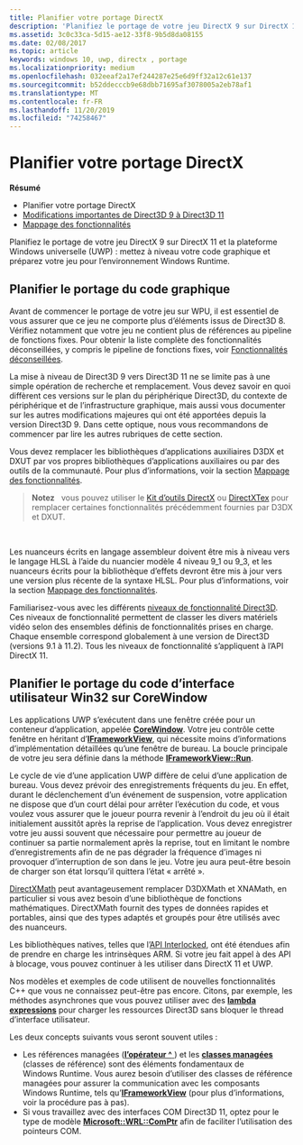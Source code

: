 ```yaml
---
title: Planifier votre portage DirectX
description: 'Planifiez le portage de votre jeu DirectX 9 sur DirectX 11 et la plateforme Windows universelle (UWP) : mettez à niveau votre code graphique et préparez votre jeu pour l’environnement Windows Runtime.'
ms.assetid: 3c0c33ca-5d15-ae12-33f8-9b5d8da08155
ms.date: 02/08/2017
ms.topic: article
keywords: windows 10, uwp, directx , portage
ms.localizationpriority: medium
ms.openlocfilehash: 032eeaf2a17ef244287e25e6d9ff32a12c61e137
ms.sourcegitcommit: b52ddecccb9e68dbb71695af3078005a2eb78af1
ms.translationtype: MT
ms.contentlocale: fr-FR
ms.lasthandoff: 11/20/2019
ms.locfileid: "74258467"
---
```

# <a name="plan-your-directx-port"></a>Planifier votre portage DirectX



**Résumé**

-   Planifier votre portage DirectX
-   [Modifications importantes de Direct3D 9 à Direct3D 11](understand-direct3d-11-1-concepts.md)
-   [Mappage des fonctionnalités](feature-mapping.md)


Planifiez le portage de votre jeu DirectX 9 sur DirectX 11 et la plateforme Windows universelle (UWP) : mettez à niveau votre code graphique et préparez votre jeu pour l’environnement Windows Runtime.

## <a name="plan-to-port-graphics-code"></a>Planifier le portage du code graphique


Avant de commencer le portage de votre jeu sur WPU, il est essentiel de vous assurer que ce jeu ne comporte plus d’éléments issus de Direct3D 8. Vérifiez notamment que votre jeu ne contient plus de références au pipeline de fonctions fixes. Pour obtenir la liste complète des fonctionnalités déconseillées, y compris le pipeline de fonctions fixes, voir [Fonctionnalités déconseillées](https://docs.microsoft.com/windows/desktop/direct3d10/d3d10-graphics-programming-guide-api-features-deprecated).

La mise à niveau de Direct3D 9 vers Direct3D 11 ne se limite pas à une simple opération de recherche et remplacement. Vous devez savoir en quoi diffèrent ces versions sur le plan du périphérique Direct3D, du contexte de périphérique et de l’infrastructure graphique, mais aussi vous documenter sur les autres modifications majeures qui ont été apportées depuis la version Direct3D 9. Dans cette optique, nous vous recommandons de commencer par lire les autres rubriques de cette section.

Vous devez remplacer les bibliothèques d’applications auxiliaires D3DX et DXUT par vos propres bibliothèques d’applications auxiliaires ou par des outils de la communauté. Pour plus d’informations, voir la section [Mappage des fonctionnalités](feature-mapping.md).

> **Notez**   vous pouvez utiliser le [Kit d’outils DirectX](https://github.com/Microsoft/DirectXTK) ou [DirectXTex](https://github.com/Microsoft/DirectXTex) pour remplacer certaines fonctionnalités précédemment fournies par D3DX et DXUT.

 

Les nuanceurs écrits en langage assembleur doivent être mis à niveau vers le langage HLSL à l’aide du nuancier modèle 4 niveau 9\_1 ou 9\_3, et les nuanceurs écrits pour la bibliothèque d’effets devront être mis à jour vers une version plus récente de la syntaxe HLSL. Pour plus d’informations, voir la section [Mappage des fonctionnalités](feature-mapping.md).

Familiarisez-vous avec les différents [niveaux de fonctionnalité Direct3D](https://docs.microsoft.com/windows/desktop/direct3d11/overviews-direct3d-11-devices-downlevel-intro). Ces niveaux de fonctionnalité permettent de classer les divers matériels vidéo selon des ensembles définis de fonctionnalités prises en charge. Chaque ensemble correspond globalement à une version de Direct3D (versions 9.1 à 11.2). Tous les niveaux de fonctionnalité s’appliquent à l’API DirectX 11.

## <a name="plan-to-port-win32-ui-code-to-corewindow"></a>Planifier le portage du code d’interface utilisateur Win32 sur CoreWindow


Les applications UWP s’exécutent dans une fenêtre créée pour un conteneur d’application, appelée [**CoreWindow**](https://docs.microsoft.com/uwp/api/Windows.UI.Core.CoreWindow). Votre jeu contrôle cette fenêtre en héritant d’[**IFrameworkView**](https://docs.microsoft.com/uwp/api/Windows.ApplicationModel.Core.IFrameworkView), qui nécessite moins d’informations d’implémentation détaillées qu’une fenêtre de bureau. La boucle principale de votre jeu sera définie dans la méthode [**IFrameworkView::Run**](https://docs.microsoft.com/uwp/api/windows.applicationmodel.core.iframeworkview.run).

Le cycle de vie d’une application UWP diffère de celui d’une application de bureau. Vous devez prévoir des enregistrements fréquents du jeu. En effet, durant le déclenchement d’un événement de suspension, votre application ne dispose que d’un court délai pour arrêter l’exécution du code, et vous voulez vous assurer que le joueur pourra revenir à l’endroit du jeu où il était initialement aussitôt après la reprise de l’application. Vous devez enregistrer votre jeu aussi souvent que nécessaire pour permettre au joueur de continuer sa partie normalement après la reprise, tout en limitant le nombre d’enregistrements afin de ne pas dégrader la fréquence d’images ni provoquer d’interruption de son dans le jeu. Votre jeu aura peut-être besoin de charger son état lorsqu’il quittera l’état « arrêté ».

[DirectXMath](https://docs.microsoft.com/windows/desktop/dxmath/ovw-xnamath-progguide) peut avantageusement remplacer D3DXMath et XNAMath, en particulier si vous avez besoin d’une bibliothèque de fonctions mathématiques. DirectXMath fournit des types de données rapides et portables, ainsi que des types adaptés et groupés pour être utilisés avec des nuanceurs.

Les bibliothèques natives, telles que l’[API Interlocked](https://docs.microsoft.com/windows/desktop/Sync/what-s-new-in-synchronization), ont été étendues afin de prendre en charge les intrinsèques ARM. Si votre jeu fait appel à des API à blocage, vous pouvez continuer à les utiliser dans DirectX 11 et UWP.

Nos modèles et exemples de code utilisent de nouvelles fonctionnalités C++ que vous ne connaissez peut-être pas encore. Citons, par exemple, les méthodes asynchrones que vous pouvez utiliser avec des [**lambda expressions**](https://docs.microsoft.com/cpp/cpp/lambda-expressions-in-cpp) pour charger les ressources Direct3D sans bloquer le thread d’interface utilisateur.

Les deux concepts suivants vous seront souvent utiles :

-   Les références managées ([**l’opérateur ^** ](https://docs.microsoft.com/cpp/windows/handle-to-object-operator-hat-cpp-component-extensions)) et les [**classes managées**](https://docs.microsoft.com/cpp/windows/classes-and-structs-cpp-component-extensions) (classes de référence) sont des éléments fondamentaux de Windows Runtime. Vous aurez besoin d’utiliser des classes de référence managées pour assurer la communication avec les composants Windows Runtime, tels qu’[**IFrameworkView**](https://docs.microsoft.com/uwp/api/Windows.ApplicationModel.Core.IFrameworkView) (pour plus d’informations, voir la procédure pas à pas).
-   Si vous travaillez avec des interfaces COM Direct3D 11, optez pour le type de modèle [**Microsoft::WRL::ComPtr**](https://docs.microsoft.com/cpp/windows/comptr-class) afin de faciliter l’utilisation des pointeurs COM.

 

 





